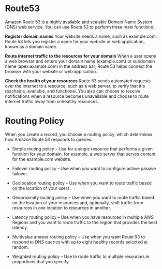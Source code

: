 # Route53

Amazon Route 53 is a highly available and scalable Domain Name System (DNS) web service. You can use Route 53 to perform three main functions:

**Register domain names**
Your website needs a name, such as example.com. Route 53 lets you register a name for your website or web application, known as a domain name.

**Route internet traffic to the resources for your domain**
When a user opens a web browser and enters your domain name (example.com) or subdomain name (apex.example.com) in the address bar, Route 53 helps connect the browser with your website or web application.

**Check the health of your resources**
Route 53 sends automated requests over the internet to a resource, such as a web server, to verify that it's reachable, available, and functional. You also can choose to receive notifications when a resource becomes unavailable and choose to route internet traffic away from unhealthy resources.

# Routing Policy
When you create a record, you choose a routing policy, which determines how Amazon Route 53 responds to queries:

- Simple routing policy – Use for a single resource that performs a given function for your domain, for example, a web server that serves content for the example.com website.

- Failover routing policy – Use when you want to configure active-passive failover.

- Geolocation routing policy – Use when you want to route traffic based on the location of your users.

- Geoproximity routing policy – Use when you want to route traffic based on the location of your resources and, optionally, shift traffic from resources in one location to resources in another.

- Latency routing policy – Use when you have resources in multiple AWS Regions and you want to route traffic to the region that provides the best latency.

- Multivalue answer routing policy – Use when you want Route 53 to respond to DNS queries with up to eight healthy records selected at random.

- Weighted routing policy – Use to route traffic to multiple resources in proportions that you specify.

